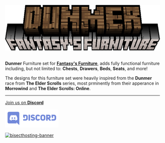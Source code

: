 <center><img src="https://raw.githubusercontent.com/ApexStudios-Dev/.github/refs/heads/master/assets/minecraft/new/fantasyfurniture_dunmer.png" alt="mod-logo" width="565" height="148"></center>

<br>

**Dunmer** Furniture set for [**Fantasy's Furniture**](https://modrinth.com/mod/fantasy-furniture), adds fully functional furniture including, but not limited to: **Chests**, **Drawers**, **Beds**, **Seats**, and more!

The designs for this furniture set were heavily inspired from the **Dunmer** race from **The Elder Scrolls** series, most prminently from their apperance in **Morrowind** and **The Elder Scrolls: Online**.

---

[Join us on **Discord**](https://discord.apexstudios.dev/)

[<img src="https://raw.githubusercontent.com/ApexStudios-Dev/.github/refs/heads/master/assets/third_party/discord_banner.svg" alt="discord-banner" width="174" height="59">](https://discord.apexstudios.dev/)

[![bisecthosting-banner](https://www.bisecthosting.com/partners/custom-banners/f4d8198a-6c2a-4d86-8d74-1977589e8ef7.webp)](https://www.bisecthosting.com/apexstudios)


